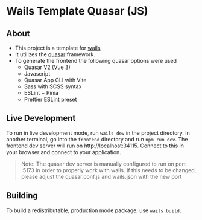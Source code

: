 # Wails Template Quasar (JS)

## About

- This project is a template for [wails](https://wails.io/)
- It utilizes the [quasar](https://quasar.dev/) framework.
- To generate the frontend the following quasar options were used
  - Quasar V2 (Vue 3)
  - Javascript
  - Quasar App CLI with Vite
  - Sass with SCSS syntax
  - ESLint + Pinia
  - Prettier ESLint preset


## Live Development

To run in live development mode, run `wails dev` in the project directory. In another terminal, go into the `frontend`
directory and run `npm run dev`. The frontend dev server will run on http://localhost:34115. Connect to this in your
browser and connect to your application.

> Note: The quasar dev server is manually configured to run on port :5173
> in order to properly work with wails.
> If this needs to be changed, please adjust the quasar.conf.js and wails.json with the new port

## Building

To build a redistributable, production mode package, use `wails build`.
